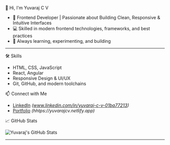   👋 Hi, I'm Yuvaraj C V

- 🚀 Frontend Developer | Passionate about Building Clean, Responsive & Intuitive Interfaces
- 💻 Skilled in modern frontend technologies, frameworks, and best practices
- 🎨 Always learning, experimenting, and building

----

🛠️ Skills

- HTML, CSS, JavaScript
- React, Angular
- Responsive Design & UI/UX
- Git, GitHub, and modern toolchains


📫 Connect with Me

- [LinkedIn](#)  *(www.linkedin.com/in/yuvaraj-c-v-01ba77213)*
- [Portfolio](#)  *(hhtps://yuvarajcv.netlify.app)*


📈 GitHub Stats

![Yuvaraj's GitHub Stats](https://github-readme-stats.vercel.app/api?username=Yuvaraj987&show_icons=true&theme=radical)

---
